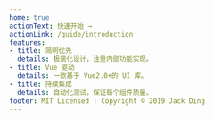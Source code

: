 ```yaml
---
home: true
actionText: 快速开始 →
actionLink: /guide/introduction
features:
- title: 简明优先
  details: 极简化设计，注重内部功能实现。
- title: Vue 驱动
  details: 一款基于 Vue2.0+的 UI 库。
- title: 持续集成
  details: 自动化测试，保证每个组件质量。
footer: MIT Licensed | Copyright © 2019 Jack Ding
---
```

    
